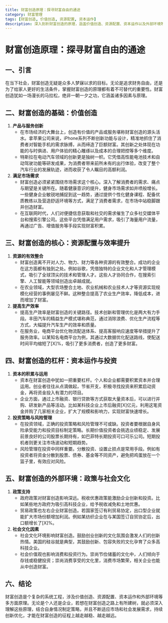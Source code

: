 ```yaml
---
title: 财富创造原理：探寻财富自由的通途
category: 财富管理
tags: [财富创造, 价值创造, 资源配置, 资本运作]
description: 深入剖析财富创造的原理，涵盖价值创造、资源配置、资本运作以及外部环境等多方面因素，为个人和企业探寻财富自由之路提供全面的理论指导。
---
```


# 财富创造原理：探寻财富自由的通途

## 一、引言
在当下社会，财富创造无疑是众多人梦寐以求的目标。无论是追求财务自由，还是为了给家人更好的生活条件，掌握财富创造的原理都有着不可替代的重要性。财富创造犹如一场漫长的马拉松，绝非一朝一夕之功，它涵盖诸多因素与原理。

## 二、财富创造的基础：价值创造
1. **产品与服务创新**
   - 在市场经济的大舞台上，创造有价值的产品或服务堪称财富创造的源头活水。拿苹果公司来说，iPhone系列不断创新功能与设计，精准地抓住了消费者对智能手机的需求脉搏，从而缔造了巨额财富。其创新之处体现在功能的与时俱进、用户体验的精心雕琢以及成本的合理把控等多个维度。
   - 特斯拉在电动汽车领域的创新更是独树一帜。它凭借高性能电池技术和自动驾驶功能等研发成果，为消费者带来前所未有的出行体验，改变了整个汽车行业的发展轨迹，进而收获了令人瞩目的高额利润。
2. **满足市场需求**
   - 财富创造必须紧紧围绕市场需求这个核心。深入了解消费者的需求、痛点与期望是关键所在。随着健康意识的提升，健身市场需求如井喷般增长。一些健身企业敏锐地捕捉到这一趋势，通过提供个性化健身课程、配备优质教练以及营造舒适环境等方式，满足了消费者需求，在市场中站稳脚跟并创造财富。
   - 在互联网时代，人们对便捷信息获取和社交的需求催生了众多社交媒体平台和搜索引擎公司。这些平台凭借满足用户需求，吸引了海量用户流量，再通过广告、增值服务等手段实现财富积累。

## 三、财富创造的核心：资源配置与效率提升
1. **资源的有效整合**
   - 财富创造离不开对人力、物力、财力等各种资源的有效整合。成功的企业在这方面都有独到之处。例如谷歌，凭借独特的企业文化和人才管理模式，吸引了全球顶尖的技术和管理人才。这些人才协同合作，在搜索引擎、人工智能等领域创造出卓越成就。
   - 在农业领域，大型农场整合土地、农业机械和农业技术人才等资源实现规模化经营的事例屡见不鲜。这种整合提高了农业生产效率，降低成本，进而增加了财富。
2. **提高生产效率**
   - 提高生产效率是财富创造的关键路径。技术创新和管理优化是两大有力手段。丰田汽车的精益生产模式堪称典范，通过消除浪费、优化生产流程等方式，大幅提升汽车生产的效率和质量。
   - 在服务业，电商平台优化物流配送体系、提高客服响应速度等举措提升了服务效率。以某知名电商平台为例，其通过大数据优化配送路线，使配送时间平均缩短了[X]%，吸引了更多消费者，创造了更多财富。

## 四、财富创造的杠杆：资本运作与投资
1. **资本的积累与运用**
   - 资本在财富创造中犹如一把重要杠杆。个人和企业都需要积累资本并合理运用。创业者往往从点滴做起，节省开支，积极寻找投资来积累启动资金，再将资金投入有潜力的项目。
   - 企业方面，通过上市融资、银行贷款等方式获取大量资本后，可以进行并购、研发新产品等活动。比如某科技企业上市后融资[X]亿元，利用这笔资金并购了几家相关企业，扩大了规模和影响力，实现财富快速增长。
2. **投资策略与风险管理**
   - 在投资领域，正确的投资策略和风险管理不可或缺。投资者要根据自身风险承受能力和投资目标制定策略。长期价值投资者会挑选业绩稳定、发展前景良好的公司股票长期持有，如巴菲特长期投资可口可乐公司。短期投机者则更关注市场波动和短期趋势。
   - 风险管理在投资中同样重要。分散投资、设置止损点是常用手段。例如有投资者将资金分散到股票、债券、基金等不同资产，避免把鸡蛋放在一个篮子里，有效应对风险。

## 五、财富创造的外部环境：政策与社会文化
1. **政策支持**
   - 政府政策对财富创造影响深远。税收优惠政策能激励企业创新和投资。比如某些地方政府为吸引高科技企业，给予税收减免和土地优惠。
   - 贸易政策也左右企业财富创造。若国家签订有利贸易协定，出口型企业就能扩大市场份额增加利润。例如某纺织企业在与某国签订自贸协定后，出口额增长了[X]%。
2. **社会文化因素**
   - 社会文化环境影响财富创造。鼓励创业创新的文化氛围会激发人们的创新热情。美国的硅谷就是典型，其鼓励创新、包容失败的文化孕育了众多高科技企业。
   - 社会价值观也影响消费和投资行为。崇尚节俭储蓄的文化中，人们倾向于存钱或稳健投资；崇尚消费享受的文化里，消费市场繁荣，相关企业也能从中创造财富。

## 六、结论
财富创造是个复杂的系统工程，涉及价值创造、资源配置、资本运作和外部环境等多方面原理。无论是个人还是企业，若想在财富创造之路上有所建树，就必须深入理解这些原理，结合自身情况制定策略，并且不断适应市场和社会发展需求，持续创新优化，才能在财富创造的征程上越走越稳、越走越远。